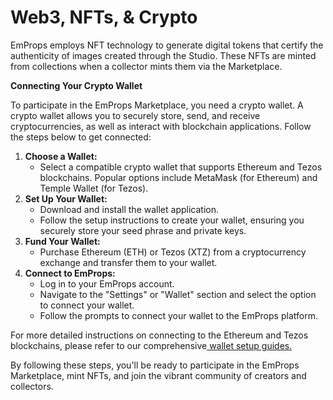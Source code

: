 # Web3, NFTs, & Crypto

EmProps employs NFT technology to generate digital tokens that certify the authenticity of images created through the Studio. These NFTs are minted from collections when a collector mints them via the Marketplace.

**Connecting Your Crypto Wallet**

To participate in the EmProps Marketplace, you need a crypto wallet. A crypto wallet allows you to securely store, send, and receive cryptocurrencies, as well as interact with blockchain applications. Follow the steps below to get connected:

1. **Choose a Wallet:**
   * Select a compatible crypto wallet that supports Ethereum and Tezos blockchains. Popular options include MetaMask (for Ethereum) and Temple Wallet (for Tezos).
2. **Set Up Your Wallet:**
   * Download and install the wallet application.
   * Follow the setup instructions to create your wallet, ensuring you securely store your seed phrase and private keys.
3. **Fund Your Wallet:**
   * Purchase Ethereum (ETH) or Tezos (XTZ) from a cryptocurrency exchange and transfer them to your wallet.
4. **Connect to EmProps:**
   * Log in to your EmProps account.
   * Navigate to the "Settings" or "Wallet" section and select the option to connect your wallet.
   * Follow the prompts to connect your wallet to the EmProps platform.

For more detailed instructions on connecting to the Ethereum and Tezos blockchains, please refer to our comprehensive[ wallet setup guides.](wallet-setup/)

By following these steps, you'll be ready to participate in the EmProps Marketplace, mint NFTs, and join the vibrant community of creators and collectors.

